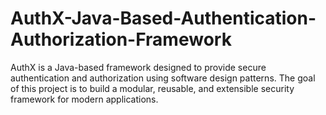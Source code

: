 # AuthX-Java-Based-Authentication-Authorization-Framework
AuthX is a Java-based framework designed to provide secure authentication and authorization using software design patterns.   The goal of this project is to build a modular, reusable, and extensible security framework for modern applications.
